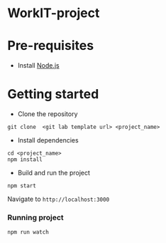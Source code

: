 # WorkIT-project

# Pre-requisites
- Install [Node.js](https://nodejs.org/en/)

# Getting started
- Clone the repository
```
git clone  <git lab template url> <project_name>
```
- Install dependencies
```
cd <project_name>
npm install
```
- Build and run the project
```
npm start
```
  Navigate to `http://localhost:3000`
  
  ### Running project
````
npm run watch
